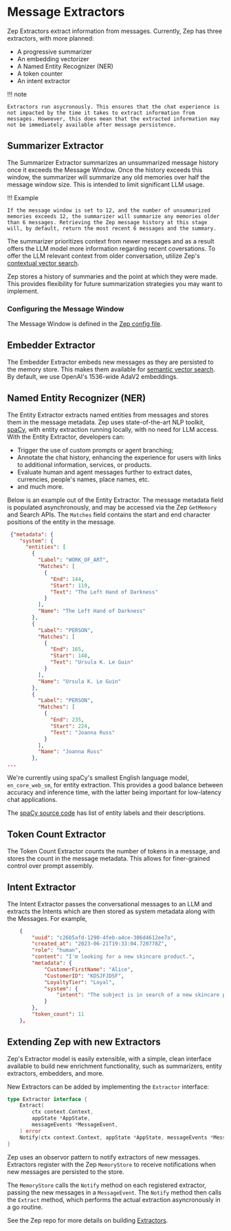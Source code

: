 # Message Extractors

Zep Extractors extract information from messages. Currently, Zep has three extractors, with more planned:

- A progressive summarizer
- An embedding vectorizer
- A Named Entity Recognizer (NER)
- A token counter
- An intent extractor

!!! note

    Extractors run asycronously. This ensures that the chat experience is not impacted by the time it takes to extract information from messages. Howeever, this does mean that the extracted information may not be immediately available after message persistence.

## Summarizer Extractor

The Summarizer Extractor summarizes an unsummarized message history once it exceeds the Message Window. Once the history exceeds this window, the summarizer will summarize any old memories over half the message window size. This is intended to limit significant LLM usage.

!!! Example

    If the message window is set to 12, and the number of unsummarized memories exceeds 12, the summarizer will summarize any memories older than 6 messages. Retrieving the Zep message history at this stage will, by default, return the most recent 6 messages and the summary.

The summarizer prioritizes context from newer messages and as a result offers the LLM model more information regarding recent coversations. To offer the LLM relevant context from older conversation, utilize Zep's [contextual vector search](/memory_search).

Zep stores a history of summaries and the point at which they were made. This provides flexibility for future summarization strategies you may want to implement.

### Configuring the Message Window

The Message Window is defined in the [Zep config file](/deployment/config).

## Embedder Extractor

The Embedder Extractor embeds new messages as they are persisted to the memory store. This makes them available for [semantic vector search](/memory_search). By default, we use OpenAI's 1536-wide AdaV2 embeddings.

## Named Entity Recognizer (NER)

The Entity Extractor extracts named entities from messages and stores them in the message metadata. Zep uses state-of-the-art NLP toolkit, [spaCy](https://spacy.io/), with entity extraction running locally, with no need for LLM access. With the Entity Extractor, developers can:

- Trigger the use of custom prompts or agent branching;
- Annotate the chat history, enhancing the experience for users with links to additional information, services, or products.
- Evaluate human and agent messages further to extract dates, currencies, people's names, place names, etc.
- and much more.

Below is an example out of the Entity Extractor. The message metadata field is populated asynchronously, and may be accessed via the Zep `GetMemory` and Search APIs. The `Matches` field contains the start and end character positions of the entity in the message.

```json
 {"metadata": {
    "system": {
      "entities": [
        {
          "Label": "WORK_OF_ART",
          "Matches": [
            {
              "End": 144,
              "Start": 119,
              "Text": "The Left Hand of Darkness"
            }
          ],
          "Name": "The Left Hand of Darkness"
        },
        {
          "Label": "PERSON",
          "Matches": [
            {
              "End": 165,
              "Start": 148,
              "Text": "Ursula K. Le Guin"
            }
          ],
          "Name": "Ursula K. Le Guin"
        },
        {
          "Label": "PERSON",
          "Matches": [
            {
              "End": 235,
              "Start": 224,
              "Text": "Joanna Russ"
            }
          ],
          "Name": "Joanna Russ"
        },
...
```

We're currently using spaCy's smallest English language model, `en_core_web_sm`, for entity extraction. This provides a good balance between accuracy and inference time, with the latter being important for low-latency chat applications. 

The [spaCy source code](https://github.com/explosion/spaCy/blob/9b7a59c325c85f49f8e978c9d9b8b29b42e577cb/spacy/glossary.py#L328) has list of entity labels and their descriptions.

## Token Count Extractor

The Token Count Extractor counts the number of tokens in a message, and stores the count in the message metadata. This allows for finer-grained control over prompt assembly.

## Intent Extractor

The Intent Extractor passes the conversational messages to an LLM and extracts the Intents which are then stored as system metadata along with the Messages. For example,

```json
    {
        "uuid": "c26b5afd-1290-4feb-a4ce-306d4612ee7a",
        "created_at": "2023-06-21T19:33:04.720778Z",
        "role": "human",
        "content": "I'm looking for a new skincare product.",
        "metadata": {
            "CustomerFirstName": "Alice",
            "CustomerID": "KDSJFJDSF",
            "LoyaltyTier": "Loyal",
            "system": {
                "intent": "The subject is in search of a new skincare product."
            }
        },
        "token_count": 11
    },
```

## Extending Zep with new Extractors

Zep's Extractor model is easily extensible, with a simple, clean interface available to build new enrichment functionality, such as summarizers, entity extractors, embedders, and more.

New Extractors can be added by implementing the `Extractor` interface:

```go
type Extractor interface {
	Extract(
		ctx context.Context,
		appState *AppState,
		messageEvents *MessageEvent,
	) error
	Notify(ctx context.Context, appState *AppState, messageEvents *MessageEvent) error
}
```

Zep uses an observor pattern to notify extractors of new messages. Extractors register with the Zep `MemoryStore` to receive notifications when new messages are persisted to the store.

The `MemoryStore` calls the `Notify` method on each registered extractor, passing the new messages in a `MessageEvent`. The `Notify` method then calls the `Extract` method, which performs the actual extraction asyncronously in a go routine.

See the Zep repo for more details on building [Extractors](https://github.com/getzep/zep/tree/main/pkg/extractors).
